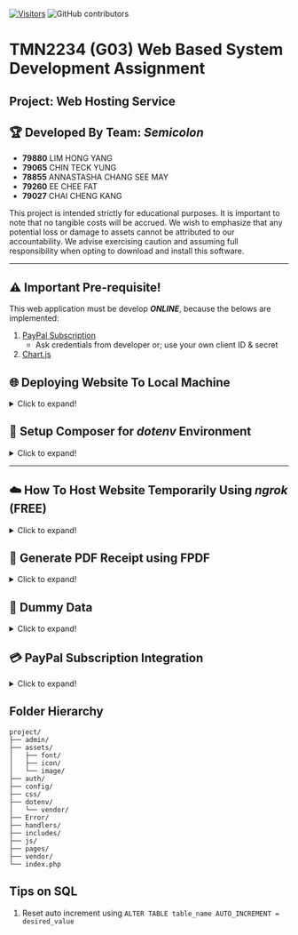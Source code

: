 [![Visitors](https://api.visitorbadge.io/api/visitors?path=https%3A%2F%2Fgithub.com%2FHongYang01%2Ftmf2234-web-hosting-service&labelColor=%23d9e3f0&countColor=%23697689&style=flat&labelStyle=lower)](https://visitorbadge.io/status?path=https%3A%2F%2Fgithub.com%2FHongYang01%2Ftmf2234-web-hosting-service)
![GitHub contributors](https://img.shields.io/github/contributors/HongYang01/tmf2234-web-hosting-service?labelColor=%23d9e3f0&color=%23697689)

# TMN2234 (G03) Web Based System Development Assignment

## Project: Web Hosting Service

## 🏆 Developed By Team: _Semicolon_

- **79880** LIM HONG YANG
- **79065** CHIN TECK YUNG
- **78855** ANNASTASHA CHANG SEE MAY
- **79260** EE CHEE FAT
- **79027** CHAI CHENG KANG

This project is intended strictly for educational purposes. It is important to note that no tangible costs will be accrued. We wish to emphasize that any potential loss or damage to assets cannot be attributed to our accountability. We advise exercising caution and assuming full responsibility when opting to download and install this software.

---

## ⚠️ Important Pre-requisite!

This web application must be develop **_ONLINE_**, because the belows are implemented:

1. [PayPal Subscription](https://developer.paypal.com/docs/subscriptions/)
   - Ask credentials from developer or; use your own client ID & secret
2. [Chart.js](https://www.chartjs.org/)

## 🌐 Deploying Website To Local Machine

<details>
<summary>Click to expand!</summary><br>

### Option 1

1. Empty your `xampp/htdocs/` directory and replace it with all the project files

### Option 2

1. Open XAMPP
2. Click config (Apache)
3. Select `Apache (httpd.conf)`
4. Search for `DocumentRoot`, change the directory to your project folder

**You will see this (by default):**

```
DocumentRoot "C:/xampp/htdocs"
<Directory "C:/xampp/htdocs">
```

**Change to:**

```
DocumentRoot "path/to/your/project/folder"
<Directory "path/to/your/project/folder">
```

5. Save it, restart XAMPP and start Apache and MySQL
6. Import `id20654951_semicolonix.sql` to database (assuming no error)
7. Done, try `localhost/index.php`

</details>

## 🔑 Setup Composer for _dotenv_ Environment

<details>
<summary>Click to expand!</summary><br>

1. Download [Composer.exe](https://getcomposer.org/download/#:~:text=from%20any%20directory.-,Download%20and%20run,-Composer%2DSetup.exe) (v2.5.8 as of 08-Aug-2023) [Video Tutorial](https://www.youtube.com/watch?v=0WKvSplDxBY)
2. Install as default setting

#### If missing `dotenv` folder

3. Create a `dotenv` folder
4. Open vsCode terminal, `cd dotenv`
5. type in `composer require vlucas/phpdotenv`
6. Will see the package installed: `composer.json` & `composer.lock`

</details>

---

## ☁️ How To Host Website Temporarily Using _ngrok_ (FREE)

<details>
<summary>Click to expand!</summary><br>

1. [Register](https://dashboard.ngrok.com/signup) ngrok account
2. [Login](https://dashboard.ngrok.com/login) ngrok aacount
3. Download [ngrok](https://ngrok.com/download) (please remember the download directory)
4. Run `cmd`
5. `cd /absolute/path/to/your/ngrok-v3-stable-windows-amd64` (ngrok.exe should be inside)
6. type `ngrok` & hit ENTER - check if is correctly install (assuming no error)
7. Run your XAMPP/WampServer (Start Apache & MySQL)
8. Goto [ngrok Dashboard](https://dashboard.ngrok.com/get-started/your-authtoken) to get your _AuthToken_
9. Go back to cmd
10. type `ngrok config add-authtoken PUT_YOUR_AuthToken_HERE` & hit ENTER (only need to do this ONCE)
11. type `ngrok http 80` & hit ENTER (listening port 80, may vary depends on your local server)
12. You will now see beautiful interface in cmd
13. Copy the `Forwarding` link
14. Paste the link to any browser
15. to QUIT/Close tunnel: `Ctrl + C` in cmd

### Extra

🔁 Repeat Step `[4], [5], [11-15]` if you wish to re-open a tunnel<br>
✒️ Note: The link will be expired if you choose to close the tunnel (`Ctrl + C`)<br>
✒️ How to update ngrok: `ngrok udpate`

</details>

## 🧾 Generate PDF Receipt using FPDF

<details>
<summary>Click to expand!</summary><br>

1. Download the latest [fpdf](http://www.fpdf.org/) as zip file (v1.85 as of 18-6-2023)
2. Extract and put in the project directory

</details>

## 📒 Dummy Data

<details>
<summary>Click to expand!</summary><br>

```
hashing method : password_hash("YOUR_PASSWORD", PASSWORD_BCRYPT);
verify method  : password_verify("YOUR_PASSWORD", $hash);
```

| Role  | Email                  | PWD         |
| ----- | ---------------------- | ----------- |
| ADMIN | admin1@semicolonix.com | 12356       |
| ----- | ---------------------- | ----------- |
| USER  | cynthia@gmail.com      | 123         |
| USER  | name1@gmail.com        | 123         |
| USER  | name2@gmail.com        | 123         |
| USER  | name3@gmail.com        | 123         |
| USER  | alex@gmail.com         | alex456@    |
| USER  | alice@outlook.com      | Alicepass   |
| USER  | bob@hotmail.com        | qwerty789   |
| USER  | emily@hotmail.com      | emily123    |
| USER  | james@gmail.com        | brown123    |
| USER  | jane@yahoo.com         | secret456   |
| USER  | john@gmail.com         | password123 |
| USER  | laura@gamil.com        | laura524    |
| USER  | michael@yahoo.com      | mike78900   |
| USER  | sarah@gmail.com        | sarah456    |

</details>

## 💳 PayPal Subscription Integration

<details>
<summary>Click to expand!</summary>

### Types of payment

1. One-time payment/checkout
2. Recurring Payment (**we use this**)

### Note

- we use `client URL (cURL)` for transaction -- the NEW & EASY way
- we are **NOT** using `Instant Payment Notification (IPN)` for transaction -- the OG way
- [PayPal Subscription Guide](https://developer.paypal.com/docs/api/subscriptions/v1/)
- [PayPal HTTP response](https://developer.paypal.com/api/rest/responses/)

### Paypal Credentials

Ask from developer

</details>

## Folder Hierarchy

```
project/
├── admin/
├── assets/
│   ├── font/
│   ├── icon/
│   └── image/
├── auth/
├── config/
├── css/
├── dotenv/
│   └── vendor/
├── Error/
├── handlers/
├── includes/
├── js/
├── pages/
├── vendor/
└── index.php
```

## Tips on SQL

1. Reset auto increment using `ALTER TABLE table_name AUTO_INCREMENT = desired_value`
